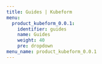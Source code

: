 ```yaml
---
title: Guides | Kubeform
menu:
  product_kubeform_0.0.1:
    identifier: guides
    name: Guides
    weight: 40
    pre: dropdown
menu_name: product_kubeform_0.0.1
---
```

